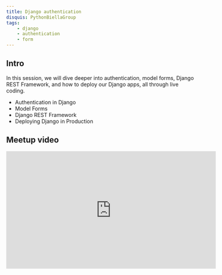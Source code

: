 ```yaml
---
title: Django authentication
disquis: PythonBiellaGroup
tags:
    - django
    - authentication
    - form
---
```


## Intro

In this session, we will dive deeper into authentication, model forms, Django REST Framework, and how to deploy our Django apps, all through live coding.

* Authentication in Django
* Model Forms
* Django REST Framework
* Deploying Django in Production

## Meetup video

<iframe width="560" height="315" src="https://www.youtube.com/embed/zT4JX5HHMuE?si=btMgHqXdxtJcJSIx" title="YouTube video player" frameborder="0" allow="accelerometer; autoplay; clipboard-write; encrypted-media; gyroscope; picture-in-picture; web-share" allowfullscreen></iframe>